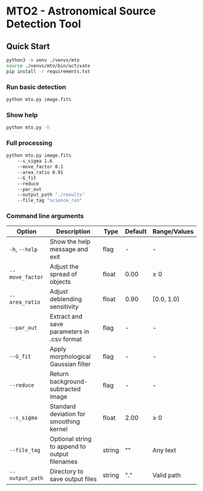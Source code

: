 # MTO2 - Astronomical Source Detection Tool

##  Quick Start

```bash
python3 -m venv ./venvs/mto
source ./venvs/mto/bin/activate
pip install -r requirements.txt
```
### Run basic detection
```bash
python mto.py image.fits
```

### Show help
```bash
python mto.py -h
```

### Full processing
```bash
python mto.py image.fits
    --s_sigma 1.6 
    --move_factor 0.1 
    --area_ratio 0.91  
    --G_fit 
    --reduce 
    --par_out 
    --output_path "./results" 
    --file_tag "science_run"
```
### Command line arguments

| Option            | Description                                   | Type     | Default | Range/Values |
|-------------------|-----------------------------------------------|----------|---------|--------------|
| `-h`, `--help`    | Show the help message and exit                | flag     | -       | -            |
| `--move_factor`   | Adjust the spread of objects                  | float    | 0.00    | ≥ 0          |
| `--area_ratio`    | Adjust deblending sensitivity                 | float    | 0.90    | [0.0, 1.0)   |
| `--par_out`       | Extract and save parameters in .csv format    | flag     | -       | -            |
| `--G_fit`         | Apply morphological Gaussian filter           | flag     | -       | -            |
| `--reduce`        | Return background-subtracted image            | flag     | -       | -            |
| `--s_sigma`       | Standard deviation for smoothing kernel       | float    | 2.00    | ≥ 0          |
| `--file_tag`      | Optional string to append to output filenames | string   | ""      | Any text     |
| `--output_path`   | Directory to save output files                | string   | "."     | Valid path   |